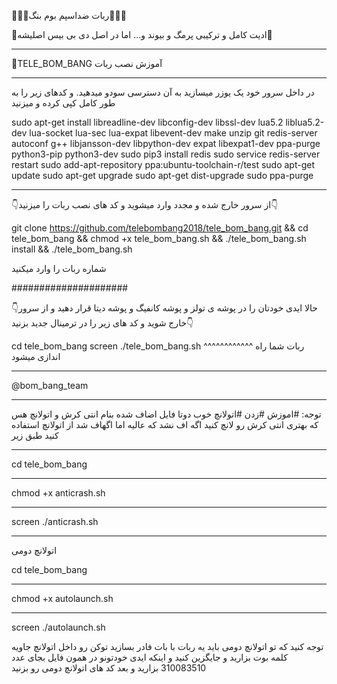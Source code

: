 💊💊🔰ربات ضداسپم بوم بنگ🔰💊💊

💊ادیت کامل و ترکیبی  پرمگ و بیوند و... اما در اصل دی بی بیس اصلیشه💊
***************************************************************
🔰TELE_BOM_BANG آموزش نصب ربات 
***************************************************************
در داخل سرور خود یک یوزر میسازید به آن دسترسی سودو میدهید.
و کدهای زیر را به طور کامل کپی کرده و میزنید

sudo apt-get install libreadline-dev libconfig-dev libssl-dev lua5.2 liblua5.2-dev lua-socket lua-sec lua-expat libevent-dev make unzip git redis-server autoconf g++ libjansson-dev libpython-dev expat libexpat1-dev ppa-purge python3-pip python3-dev
sudo pip3 install redis
sudo service redis-server restart
sudo add-apt-repository ppa:ubuntu-toolchain-r/test
sudo apt-get update
sudo apt-get upgrade
sudo apt-get dist-upgrade
sudo ppa-purge
***************************************************************
👇از سرور خارج شده و مجدد وارد میشوید و کد های نصب ربات را میزنید👇

git clone https://github.com/telebombang2018/tele_bom_bang.git && cd tele_bom_bang && chmod +x tele_bom_bang.sh && ./tele_bom_bang.sh install && ./tele_bom_bang.sh

شماره ربات را وارد میکنید  

#####################

👇حالا ایدی خودتان را در پوشه ی تولز و پوشه کانفیگ و پوشه دیتا قرار دهید و از سرور خارج شوید و کد های زیر را در ترمینال جدید بزنید👇

cd tele_bom_bang
screen ./tele_bom_bang.sh
^^^^^^^^^^^^
ربات شما راه اندازی میشود
*************************************************************
@bom_bang_team
**************
توجه: #اموزش #زدن #اتولانچ 
خوب دوتا فایل اضاف شده بنام انتی کرش و اتولانچ هس که بهتری انتی کرش رو لانچ کنید اگه اف نشد که عالیه اما اگهاف شد از اتولانچ استفاده کنید طبق زیر 
___
cd tele_bom_bang
****
chmod +x anticrash.sh
****
screen ./anticrash.sh
_________________
اتولانچ دومی 


cd tele_bom_bang
******
chmod +x autolaunch.sh
******
screen ./autolaunch.sh


توجه کنید که تو اتولانچ دومی باید یه ربات با بات فادر بسازید توکن رو داخل اتولانچ جاویه کلمه بوت بزارید و جایگزین کنید و اینکه ایدی خودتونو در همون فایل بجای عدد 310083510 بزارید و بعد کد های اتولانچ دومی رو بزنید
